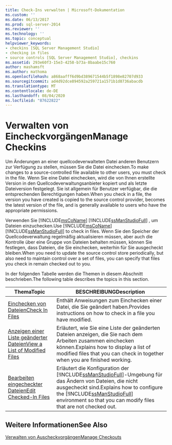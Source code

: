 ```yaml
---
title: Check-Ins verwalten | Microsoft-Dokumentation
ms.custom: ''
ms.date: 06/13/2017
ms.prod: sql-server-2014
ms.reviewer: ''
ms.technology: ''
ms.topic: conceptual
helpviewer_keywords:
- checkins [SQL Server Management Studio]
- checking in files
- source controls [SQL Server Management Studio], checkins
ms.assetid: 293e60f3-15e3-4258-b73a-8baabe15c760
author: mashamsft
ms.author: mathoma
ms.openlocfilehash: a868aafff6d9bd389671544b5f1898e82707d933
ms.sourcegitcommit: ad4d92dce894592a259721a1571b1d8736abacdb
ms.translationtype: MT
ms.contentlocale: de-DE
ms.lasthandoff: 08/04/2020
ms.locfileid: "87622822"
---
```

# <a name="manage-checkins"></a><span data-ttu-id="fd9b6-102">Verwalten von Eincheckvorgängen</span><span class="sxs-lookup"><span data-stu-id="fd9b6-102">Manage Checkins</span></span>
  <span data-ttu-id="fd9b6-103">Um Änderungen an einer quellcodeverwalteten Datei anderen Benutzern zur Verfügung zu stellen, müssen Sie die Datei einchecken.</span><span class="sxs-lookup"><span data-stu-id="fd9b6-103">To make changes to a source-controlled file available to other users, you must check in the file.</span></span> <span data-ttu-id="fd9b6-104">Wenn Sie eine Datei einchecken, wird die von Ihnen erstellte Version in den Quellcodeverwaltungsanbieter kopiert und als letzte Dateiversion festgelegt. Sie ist allgemein für Benutzer verfügbar, die die entsprechenden Berechtigungen haben.</span><span class="sxs-lookup"><span data-stu-id="fd9b6-104">When you check in a file, the version you have created is copied to the source control provider, becomes the latest version of the file, and is generally available to users who have the appropriate permissions.</span></span>  
  
 <span data-ttu-id="fd9b6-105">Verwenden Sie [!INCLUDE[msCoName](../includes/msconame-md.md)] [!INCLUDE[ssManStudioFull](../includes/ssmanstudiofull-md.md)] , um Dateien einzuchecken.</span><span class="sxs-lookup"><span data-stu-id="fd9b6-105">Use [!INCLUDE[msCoName](../includes/msconame-md.md)] [!INCLUDE[ssManStudioFull](../includes/ssmanstudiofull-md.md)] to check in files.</span></span> <span data-ttu-id="fd9b6-106">Wenn Sie den Speicher der Quellcodeverwaltung regelmäßig aktualisieren müssen, aber auch die Kontrolle über eine Gruppe von Dateien behalten müssen, können Sie festlegen, dass Dateien, die Sie einchecken, weiterhin für Sie ausgecheckt bleiben.</span><span class="sxs-lookup"><span data-stu-id="fd9b6-106">When you need to update the source control store periodically, but also need to maintain control over a set of files, you can specify that files you check in remain checked out to you.</span></span>  
  
 <span data-ttu-id="fd9b6-107">In der folgenden Tabelle werden die Themen in diesem Abschnitt beschrieben.</span><span class="sxs-lookup"><span data-stu-id="fd9b6-107">The following table describes the topics in this section.</span></span>  
  
|<span data-ttu-id="fd9b6-108">Thema</span><span class="sxs-lookup"><span data-stu-id="fd9b6-108">Topic</span></span>|<span data-ttu-id="fd9b6-109">BESCHREIBUNG</span><span class="sxs-lookup"><span data-stu-id="fd9b6-109">Description</span></span>|  
|-----------|-----------------|  
|[<span data-ttu-id="fd9b6-110">Einchecken von Dateien</span><span class="sxs-lookup"><span data-stu-id="fd9b6-110">Check In Files</span></span>](../../2014/database-engine/check-in-files.md)|<span data-ttu-id="fd9b6-111">Enthält Anweisungen zum Einchecken einer Datei, die Sie geändert haben.</span><span class="sxs-lookup"><span data-stu-id="fd9b6-111">Provides instructions on how to check in a file you have modified.</span></span>|  
|[<span data-ttu-id="fd9b6-112">Anzeigen einer Liste geänderter Dateien</span><span class="sxs-lookup"><span data-stu-id="fd9b6-112">View a List of Modified Files</span></span>](../../2014/database-engine/view-a-list-of-modified-files.md)|<span data-ttu-id="fd9b6-113">Erläutert, wie Sie eine Liste der geänderten Dateien anzeigen, die Sie nach dem Arbeiten zusammen einchecken können.</span><span class="sxs-lookup"><span data-stu-id="fd9b6-113">Explains how to display a list of modified files that you can check in together when you are finished working.</span></span>|  
|[<span data-ttu-id="fd9b6-114">Bearbeiten eingecheckter Dateien</span><span class="sxs-lookup"><span data-stu-id="fd9b6-114">Edit Checked-In Files</span></span>](../../2014/database-engine/edit-checked-in-files.md)|<span data-ttu-id="fd9b6-115">Erläutert die Konfiguration der [!INCLUDE[ssManStudioFull](../includes/ssmanstudiofull-md.md)]-Umgebung für das Ändern von Dateien, die nicht ausgecheckt sind.</span><span class="sxs-lookup"><span data-stu-id="fd9b6-115">Explains how to configure the [!INCLUDE[ssManStudioFull](../includes/ssmanstudiofull-md.md)] environment so that you can modify files that are not checked out.</span></span>|  
  
## <a name="see-also"></a><span data-ttu-id="fd9b6-116">Weitere Informationen</span><span class="sxs-lookup"><span data-stu-id="fd9b6-116">See Also</span></span>  
 [<span data-ttu-id="fd9b6-117">Verwalten von Auscheckvorgängen</span><span class="sxs-lookup"><span data-stu-id="fd9b6-117">Manage Checkouts</span></span>](../../2014/database-engine/manage-checkouts.md)  
  
  
